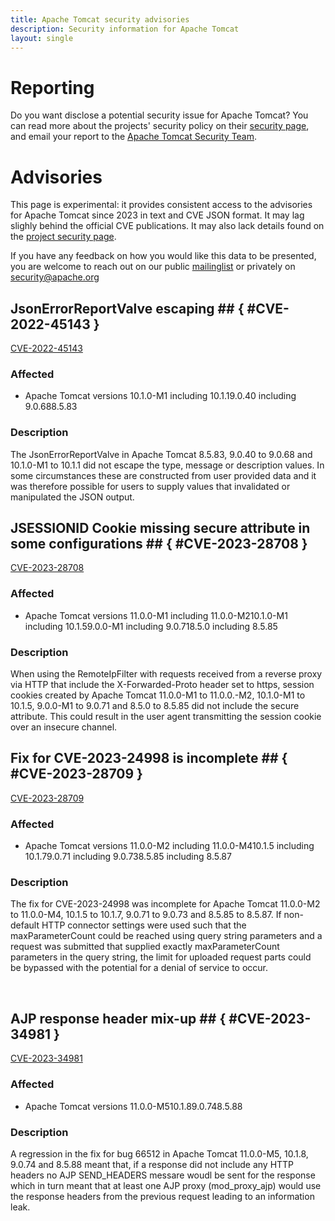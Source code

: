 ```yaml
---
title: Apache Tomcat security advisories
description: Security information for Apache Tomcat
layout: single
---
```


# Reporting

Do you want disclose a potential security issue for Apache Tomcat? You can read more about the projects' security policy on their [security page](https://tomcat.apache.org/security.html), and email your report to the  [Apache Tomcat Security Team](mailto:security@tomcat.apache.org).

# Advisories

This page is experimental: it provides consistent access to the advisories for Apache Tomcat since 2023 in text and CVE JSON format. It may lag slighly behind the official CVE publications. It may also lack details found on the [project security page](https://tomcat.apache.org/security.html).

If you have any feedback on how you would like this data to be presented, you are welcome to reach out on our public [mailinglist](/mailinglist) or privately on [security@apache.org](mailto:security@apache.org)

## JsonErrorReportValve escaping ## { #CVE-2022-45143 }

[CVE-2022-45143](./CVE-2022-45143.cve.json)

### Affected

* Apache Tomcat versions 10.1.0-M1 including 10.1.19.0.40 including 9.0.688.5.83


### Description

The JsonErrorReportValve in Apache Tomcat 8.5.83, 9.0.40 to 9.0.68 and 10.1.0-M1 to 10.1.1 did not escape the type, message or description values. In some circumstances these are constructed from user provided data and it was therefore possible for users to supply values that invalidated or manipulated the JSON output.

## JSESSIONID Cookie missing secure attribute in some configurations ## { #CVE-2023-28708 }

[CVE-2023-28708](./CVE-2023-28708.cve.json)

### Affected

* Apache Tomcat versions 11.0.0-M1 including 11.0.0-M210.1.0-M1 including 10.1.59.0.0-M1 including 9.0.718.5.0 including 8.5.85


### Description

<div>
<div>
<p>When using the RemoteIpFilter with requests received from a    reverse proxy via HTTP that include the X-Forwarded-Proto    header set to https, session cookies created by Apache Tomcat 11.0.0-M1 to 11.0.0.-M2, 10.1.0-M1 to 10.1.5, 9.0.0-M1 to 9.0.71 and 8.5.0 to 8.5.85 did not&nbsp;include the secure attribute. This could result in the user agent&nbsp;<span style="background-color: var(--wht);">transmitting the session cookie over an insecure channel.</span></p></div>
</div>


## Fix for CVE-2023-24998 is incomplete ## { #CVE-2023-28709 }

[CVE-2023-28709](./CVE-2023-28709.cve.json)

### Affected

* Apache Tomcat versions 11.0.0-M2 including 11.0.0-M410.1.5 including 10.1.79.0.71 including 9.0.738.5.85 including 8.5.87


### Description

<div><p>The fix for CVE-2023-24998 was incomplete for Apache Tomcat 11.0.0-M2 to 11.0.0-M4, 10.1.5 to 10.1.7, 9.0.71 to 9.0.73 and 8.5.85 to 8.5.87. If non-default HTTP       connector settings were used such that the maxParameterCount&nbsp;could be reached using query string parameters and a request was       submitted that supplied exactly maxParameterCount parameters&nbsp;<span style="background-color: var(--wht);">in the query string, the limit for uploaded request parts could be&nbsp;</span><span style="background-color: var(--wht);">bypassed with the potential for a denial of service to occur.</span></p></div><br>

## AJP response header mix-up ## { #CVE-2023-34981 }

[CVE-2023-34981](./CVE-2023-34981.cve.json)

### Affected

* Apache Tomcat versions 11.0.0-M510.1.89.0.748.5.88


### Description

A regression in the fix for bug 66512 in Apache Tomcat 11.0.0-M5, 10.1.8, 9.0.74 and 8.5.88 meant that, if a response did not include any HTTP headers no AJP SEND_HEADERS messare woudl be sent for the response which in turn meant that at least one AJP proxy (mod_proxy_ajp) would use the response headers from the previous request leading to an information leak.